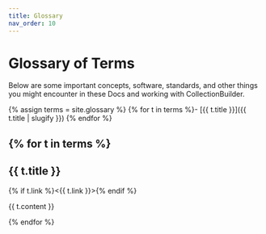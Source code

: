 ```yaml
---
title: Glossary
nav_order: 10
---
```


# Glossary of Terms

Below are some important concepts, software, standards, and other things you might encounter in these Docs and working with CollectionBuilder. 

{% assign terms = site.glossary %}
{% for t in terms %}- [{{ t.title }}]({{ t.title | slugify }})
{% endfor %}

{% for t in terms %}
--------

## {{ t.title }}

{% if t.link %}<{{ t.link }}>{% endif %}

{{ t.content }}

{% endfor %}
